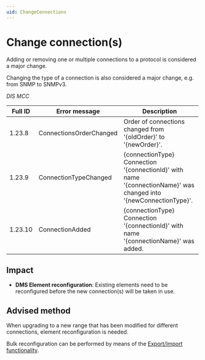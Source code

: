 ```yaml
---
uid: ChangeConnections
---
```


# Change connection(s)

Adding or removing one or multiple connections to a protocol is considered a major change.

Changing the type of a connection is also considered a major change, e.g. from SNMP to SNMPv3.

*DIS MCC*

| Full ID | Error message | Description |
|---------|---------------|-------------|
| 1.23.8  | ConnectionsOrderChanged | Order of connections changed from '{oldOrder}' to '{newOrder}'. |
| 1.23.9  | ConnectionTypeChanged | {connectionType} Connection '{connectionId}' with name '{connectionName}' was changed into '{newConnectionType}'. |
| 1.23.10 | ConnectionAdded | {connectionType} Connection '{connectionId}' with name '{connectionName}' was added. |

## Impact

- **DMS Element reconfiguration**: Existing elements need to be reconfigured before the new connection(s) will be taken in use.

## Advised method

When upgrading to a new range that has been modified for different connections, element reconfiguration is needed.

Bulk reconfiguration can be performed by means of the [Export/Import functionality](xref:Importing_and_exporting_elements).
